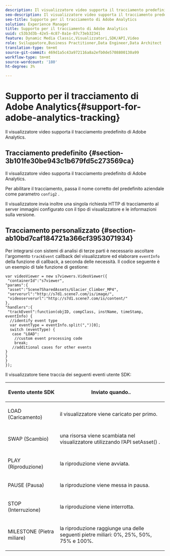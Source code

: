 ```yaml
---
description: Il visualizzatore video supporta il tracciamento predefinito di Adobe Analytics.
seo-description: Il visualizzatore video supporta il tracciamento predefinito di Adobe Analytics.
seo-title: Supporto per il tracciamento di Adobe Analytics
solution: Experience Manager
title: Supporto per il tracciamento di Adobe Analytics
uuid: c53b3d3b-42e5-4c87-8a1e-87c73eb32341
feature: Dynamic Media Classic,Visualizzatori,SDK/API,Video
role: Sviluppatore,Business Practitioner,Data Engineer,Data Architect
translation-type: tm+mt
source-git-commit: 469d1a5c43a972116a8a2efb0de5708800130a99
workflow-type: tm+mt
source-wordcount: '180'
ht-degree: 3%

---
```



# Supporto per il tracciamento di Adobe Analytics{#support-for-adobe-analytics-tracking}

Il visualizzatore video supporta il tracciamento predefinito di Adobe Analytics.

## Tracciamento predefinito {#section-3b101fe30be943c1b679fd5c273569ca}

Il visualizzatore video supporta il tracciamento predefinito di Adobe Analytics.

Per abilitare il tracciamento, passa il nome corretto del predefinito aziendale come parametro `config2` .

Il visualizzatore invia inoltre una singola richiesta HTTP di tracciamento al server immagini configurato con il tipo di visualizzatore e le informazioni sulla versione.

## Tracciamento personalizzato {#section-ab10bd7caf184721a366cf3953071934}

Per integrarsi con sistemi di analisi di terze parti è necessario ascoltare l&#39;argomento `trackEvent` callback del visualizzatore ed elaborare `eventInfo` della funzione di callback, a seconda delle necessità. Il codice seguente è un esempio di tale funzione di gestione:

```
var videoViewer = new s7viewers.VideoViewer({ 
 "containerId":"s7viewer", 
"params":{ 
 "asset":"Scene7SharedAssets/Glacier_Climber_MP4", 
 "serverurl":"http://s7d1.scene7.com/is/image/", 
 "videoserverurl":"http://s7d1.scene7.com/is/content/" 
}, 
"handlers":{ 
 "trackEvent":function(objID, compClass, instName, timeStamp, eventInfo) { 
  //identify event type 
  var eventType = eventInfo.split(",")[0]; 
  switch (eventType) { 
   case "LOAD": 
    //custom event processing code 
    break; 
   //additional cases for other events 
} 
} 
} 
});
```

Il visualizzatore tiene traccia dei seguenti eventi utente SDK:

<table id="table_5D090E6614974D968E1A93B5727D859C"> 
 <thead> 
  <tr> 
   <th colname="col1" class="entry"> <p>Evento utente SDK </p> </th> 
   <th colname="col2" class="entry"> <p>Inviato quando.. </p> </th> 
  </tr> 
 </thead>
 <tbody> 
  <tr> 
   <td colname="col1"> <p> <span class="codeph">LOAD (Caricamento)</span> </p> </td> 
   <td colname="col2"> <p>il visualizzatore viene caricato per primo. </p> </td> 
  </tr> 
  <tr> 
   <td colname="col1"> <p> <span class="codeph">SWAP (Scambio)</span> </p> </td> 
   <td colname="col2"> <p>una risorsa viene scambiata nel visualizzatore utilizzando l’API <span class="codeph"> setAsset() </span> . </p> </td> 
  </tr> 
  <tr> 
   <td colname="col1"> <p> <span class="codeph">PLAY (Riproduzione)</span> </p> </td> 
   <td colname="col2"> <p>la riproduzione viene avviata. </p> </td> 
  </tr> 
  <tr> 
   <td colname="col1"> <p> <span class="codeph">PAUSE (Pausa)</span> </p> </td> 
   <td colname="col2"> <p>la riproduzione viene messa in pausa. </p> </td> 
  </tr> 
  <tr> 
   <td colname="col1"> <p> <span class="codeph">STOP (Interruzione)</span> </p> </td> 
   <td colname="col2"> <p>la riproduzione viene interrotta. </p> </td> 
  </tr> 
  <tr> 
   <td colname="col1"> <p> <span class="codeph">MILESTONE (Pietra miliare)</span> </p> </td> 
   <td colname="col2"> <p>la riproduzione raggiunge una delle seguenti pietre miliari: 0%, 25%, 50%, 75% e 100%. </p> </td> 
  </tr> 
 </tbody> 
</table>

